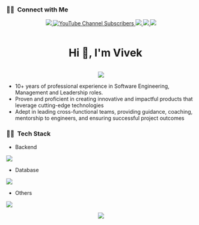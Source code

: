 ### 🤝🏻 &nbsp;Connect with Me

<div align="center">
  <a target="_blank" href="https://www.linkedin.com/in/vivek-raskar">
    <img src="https://img.shields.io/badge/-LinkedIn-0077B5?style=for-the-badge&logo=Linkedin&logoColor=white"></img>
  </a>
  
  <a target="_blank" href="https://www.youtube.com/@train-with-vivek">
    <img alt="YouTube Channel Subscribers" src="https://img.shields.io/youtube/channel/subscribers/UC6xxtS0dkDcjyvSCuagCtdQ?style=for-the-badge&logo=youtube">
  </a>
   <a target="_blank" href="https://www.facebook.com/vivek.raskar.7">
    <img src="https://img.shields.io/badge/-vivek.raskar.7-1877F2?style=for-the-badge&logo=Facebook&logoColor=white"/>
  </a>
  <a target="_blank" href="mailto:vivek.raskar2023@gmail.com">
    <img src="https://img.shields.io/badge/-vivek.raskar-D14836?style=for-the-badge&logo=Gmail&logoColor=white"/>
  </a>
  
  <a target="_blank" href="https://www.instagram.com/v2_v_i_v_e_k">
    <img src="https://img.shields.io/badge/-v2_vivek-E4405F?style=for-the-badge&logo=Instagram&logoColor=white"/>
  </a>
</div>

<div id="user-content-toc">
  <ul align="center">
    <summary><h1 style="display: inline-block">Hi 👋, I'm Vivek</h1></summary>
  </ul>
</div>
<!--- snake -->
<div align="center">
  <img src="https://github.com/vivekdbit/vivekdbit/assets/44405152/34a00bd5-67ee-4fee-9cd5-b3c5ef00ef4a"/>
</div>
<div>
  <ul>
    <li>10+ years of professional experience in Software Engineering, Management and Leadership roles.</li>
    <li>Proven and proficient in creating innovative and impactful products that leverage cutting-edge
technologies</li>
    <li>Adept in leading cross-functional teams, providing guidance, coaching, mentorship to engineers, and
ensuring successful project outcomes</li>
  </ul>
</div>

### 🤝🏻 &nbsp;Tech Stack
- Backend
<p align="left">
  <a href="https://skillicons.dev">
    <img src="https://skillicons.dev/icons?i=php,laravel,nodejs,py,flask,express,nestjs,js,ts,go,wordpress" />
  </a>
</p>

- Database
<p align="left">
  <a href="https://skillicons.dev">
    <img src="https://skillicons.dev/icons?i=mongodb,mysql,postgresql,redis" />
  </a>
</p>

- Others
<p align="left">
  <a href="https://skillicons.dev">
    <img src="https://skillicons.dev/icons?i=aws,git,github,docker,vscode,postman,linux,kafka,jenkins,sentry" />
  </a>
</p>

<!--profile visit count-->
<div align="center">
  <img src="https://visitcount.itsvg.in/api?id=vivekdbit&icon=3&color=6"/>
</div>

